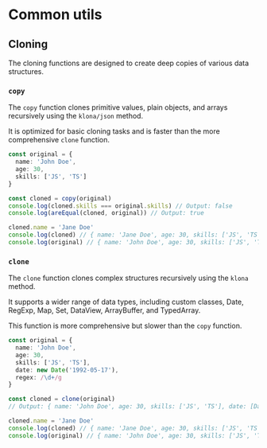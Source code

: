 # Common utils

## Cloning
The cloning functions are designed to create deep copies of various data structures.

### `copy`
The `copy` function clones primitive values, plain objects, and arrays recursively using the `klona/json` method.

It is optimized for basic cloning tasks and is faster than the more comprehensive `clone` function.

```ts
const original = {
  name: 'John Doe',
  age: 30,
  skills: ['JS', 'TS']
}

const cloned = copy(original)
console.log(cloned.skills === original.skills) // Output: false
console.log(areEqual(cloned, original)) // Output: true

cloned.name = 'Jane Doe'
console.log(cloned) // { name: 'Jane Doe', age: 30, skills: ['JS', 'TS'] }
console.log(original) // { name: 'John Doe', age: 30, skills: ['JS', 'TS'] }
```

### `clone`
The `clone` function clones complex structures recursively using the `klona` method.

It supports a wider range of data types, including custom classes, Date, RegExp, Map, Set, DataView, ArrayBuffer, and TypedArray.

This function is more comprehensive but slower than the `copy` function.

```ts
const original = {
  name: 'John Doe',
  age: 30,
  skills: ['JS', 'TS'],
  date: new Date('1992-05-17'),
  regex: /\d+/g
}

const cloned = clone(original)
// Output: { name: 'John Doe', age: 30, skills: ['JS', 'TS'], date: [Date], regex: /[object RegExp]/ }

cloned.name = 'Jane Doe'
console.log(cloned) // { name: 'Jane Doe', age: 30, skills: ['JS', 'TS'], date: [Date], regex: /[object RegExp]/ }
console.log(original) // { name: 'John Doe', age: 30, skills: ['JS', 'TS'], date: [Date], regex: /\d+/g }
```
